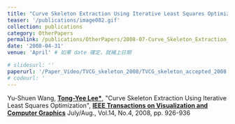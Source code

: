 ```yaml
---
title: "Curve Skeleton Extraction Using Iterative Least Squares Optimization"
teaser: '/publications/image082.gif'
collection: publications
category: OtherPapers
permalink: /publications/OtherPapers/2008-07-Curve_Skeleton_Extraction_Using_Iterative_Least_Squares_Optimization
date: '2008-04-31'
venue: 'April' # 如果 date 確定，就補上日期

# slidesurl: ''
paperurl: '/Paper_Video/TVCG_skeleton_2008/TVCG_skeleton_accepted_2008.pdf'
# codeurl: '
---
```

	
Yu-Shuen Wang, <strong><u>Tong-Yee Lee*</u></strong>, "Curve Skeleton Extraction Using Iterative Least Squares Optimization", <strong><u>IEEE Transactions on Visualization and Computer Graphics</u></strong> July/Aug., Vol.14, No.4, 2008, pp. 926-936